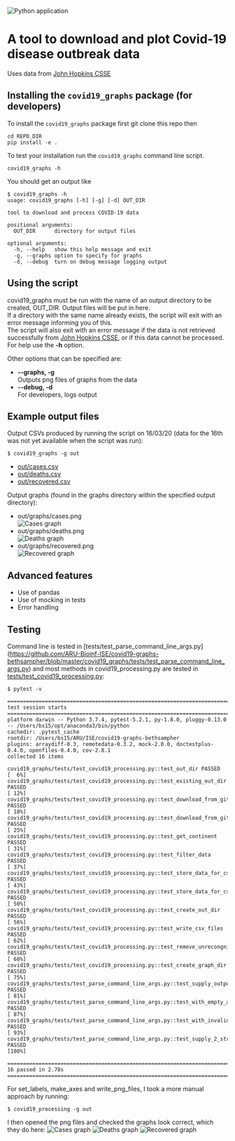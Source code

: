 ![Python application](https://github.com/ARU-Bioinf-ISE/covid19-graphs-bethsampher/workflows/Python%20application/badge.svg)

# A tool to download and plot Covid-19 disease outbreak data

Uses data from [John Hopkins CSSE](https://github.com/CSSEGISandData/COVID-19/tree/master/csse_covid_19_data/csse_covid_19_time_series)

## Installing the `covid19_graphs` package (for developers)

To install the `covid19_graphs` package first git clone this repo
then 
```
cd REPO_DIR
pip install -e . 
```
To test your installation run the `covid19_graphs` command line script.
```
covid19_graphs -h
```
You should get an output like
```
$ covid19_graphs -h
usage: covid19_graphs [-h] [-g] [-d] OUT_DIR

tool to download and process COVID-19 data

positional arguments:
  OUT_DIR      directory for output files

optional arguments:
  -h, --help   show this help message and exit
  -g, --graphs option to specify for graphs
  -d, --debug  turn on debug message logging output
```

## Using the script

covid19_graphs must be run with the name of an output directory to be created, OUT_DIR. Output files will be put in here.   
If a directory with the same name already exists, the script will exit with an error message informing you of this.  
The script will also exit with an error message if the data is not retrieved successfully from [John Hopkins CSSE](https://github.com/CSSEGISandData/COVID-19/tree/master/csse_covid_19_data/csse_covid_19_time_series), or if this data cannot be processed.    
For help use the **-h** option.

Other options that can be specified are: 
* **--graphs, -g**  
   Outputs png files of graphs from the data
* **--debug, -d**  
   For developers, logs output

## Example output files

Output CSVs produced by running the script on 16/03/20 (data for the 16th was not yet available when the script was run):  
```
$ covid19_graphs -g out
```
* [out/cases.csv](https://github.com/ARU-Bioinf-ISE/covid19-graphs-bethsampher/blob/master/out/cases.csv)
* [out/deaths.csv](https://github.com/ARU-Bioinf-ISE/covid19-graphs-bethsampher/blob/master/out/deaths.csv)
* [out/recovered.csv](https://github.com/ARU-Bioinf-ISE/covid19-graphs-bethsampher/blob/master/out/recovered.csv)   

Output graphs (found in the graphs directory within the specified output directory):
* out/graphs/cases.png  
   ![Cases graph](https://github.com/ARU-Bioinf-ISE/covid19-graphs-bethsampher/blob/master/out/graphs/2020-03-16-cases.png)
* out/graphs/deaths.png  
  ![Deaths graph](https://github.com/ARU-Bioinf-ISE/covid19-graphs-bethsampher/blob/master/out/graphs/2020-03-16-deaths.png)
* out/graphs/recovered.png  
  ![Recovered graph](https://github.com/ARU-Bioinf-ISE/covid19-graphs-bethsampher/blob/master/out/graphs/2020-03-16-recovered.png)

## Advanced features

* Use of pandas
* Use of mocking in tests
* Error handling

## Testing

Command line is tested in [tests/test_parse_command_line_args.py] (https://github.com/ARU-Bioinf-ISE/covid19-graphs-bethsampher/blob/master/covid19_graphs/tests/test_parse_command_line_args.py) and most methods in covid19_processing.py are tested in [tests/test_covid19_processing.py](https://github.com/ARU-Bioinf-ISE/covid19-graphs-bethsampher/blob/master/covid19_graphs/tests/test_covid19_processing.py):

```
$ pytest -v

============================================================================== test session starts ===============================================================================
platform darwin -- Python 3.7.4, pytest-5.2.1, py-1.8.0, pluggy-0.13.0 -- /Users/bs15/opt/anaconda3/bin/python
cachedir: .pytest_cache
rootdir: /Users/bs15/ARU/ISE/covid19-graphs-bethsampher
plugins: arraydiff-0.3, remotedata-0.3.2, mock-2.0.0, doctestplus-0.4.0, openfiles-0.4.0, cov-2.8.1
collected 16 items

covid19_graphs/tests/test_covid19_processing.py::test_out_dir PASSED                                                                                                       [  6%]
covid19_graphs/tests/test_covid19_processing.py::test_existing_out_dir PASSED                                                                                              [ 12%]
covid19_graphs/tests/test_covid19_processing.py::test_download_from_github PASSED                                                                                          [ 18%]
covid19_graphs/tests/test_covid19_processing.py::test_download_from_github_fail PASSED                                                                                     [ 25%]
covid19_graphs/tests/test_covid19_processing.py::test_get_continent PASSED                                                                                                 [ 31%]
covid19_graphs/tests/test_covid19_processing.py::test_filter_data PASSED                                                                                                   [ 37%]
covid19_graphs/tests/test_covid19_processing.py::test_store_data_for_csv PASSED                                                                                            [ 43%]
covid19_graphs/tests/test_covid19_processing.py::test_store_data_for_csv_fail PASSED                                                                                       [ 50%]
covid19_graphs/tests/test_covid19_processing.py::test_create_out_dir PASSED                                                                                                [ 56%]
covid19_graphs/tests/test_covid19_processing.py::test_write_csv_files PASSED                                                                                               [ 62%]
covid19_graphs/tests/test_covid19_processing.py::test_remove_unrecongnised_column PASSED                                                                                   [ 68%]
covid19_graphs/tests/test_covid19_processing.py::test_create_graph_dir PASSED                                                                                              [ 75%]
covid19_graphs/tests/test_parse_command_line_args.py::test_supply_output_dir PASSED                                                                                        [ 81%]
covid19_graphs/tests/test_parse_command_line_args.py::test_with_empty_args_raises_error PASSED                                                                             [ 87%]
covid19_graphs/tests/test_parse_command_line_args.py::test_with_invalid_option_raises_error PASSED                                                                         [ 93%]
covid19_graphs/tests/test_parse_command_line_args.py::test_supply_2_strings_raises_error PASSED                                                                            [100%]

=============================================================================== 16 passed in 2.78s ===============================================================================
```

For set_labels, make_axes and write_png_files, I took a more manual approach by running:
```
$ covid19_processing -g out
```
I then opened the png files and checked the graphs look correct, which they do here:
![Cases graph](https://github.com/ARU-Bioinf-ISE/covid19-graphs-bethsampher/blob/master/out/graphs/2020-03-16-cases.png)
![Deaths graph](https://github.com/ARU-Bioinf-ISE/covid19-graphs-bethsampher/blob/master/out/graphs/2020-03-16-deaths.png)
![Recovered graph](https://github.com/ARU-Bioinf-ISE/covid19-graphs-bethsampher/blob/master/out/graphs/2020-03-16-recovered.png)

